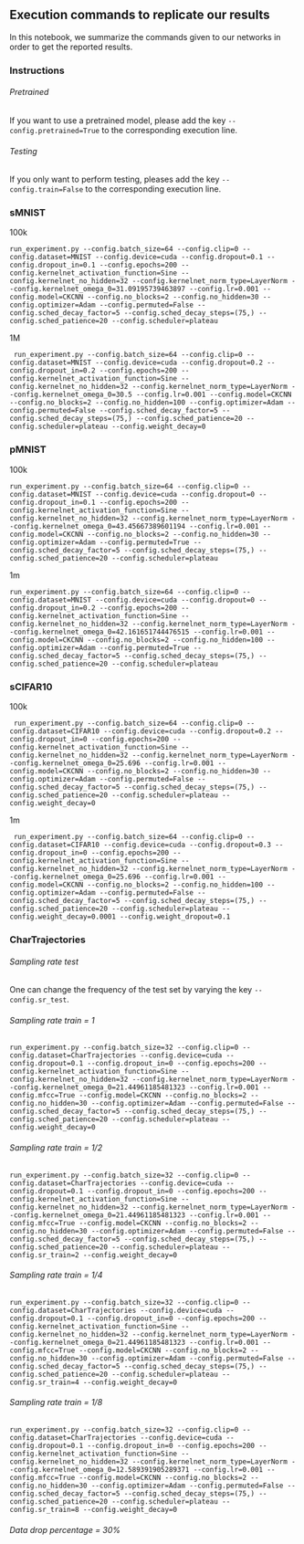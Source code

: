 ## Execution commands to replicate our results
In this notebook, we summarize the commands given to our networks in order to get the reported results.

### Instructions

###### Pretrained
If you want to use a pretrained model, please add the key `--config.pretrained=True` to the corresponding execution line.

###### Testing
If you only want to perform testing, pleases add the key `--config.train=False` to the corresponding execution line.

### sMNIST

100k

`run_experiment.py --config.batch_size=64 --config.clip=0 --config.dataset=MNIST --config.device=cuda --config.dropout=0.1 --config.dropout_in=0.1 --config.epochs=200 --config.kernelnet_activation_function=Sine --config.kernelnet_no_hidden=32 --config.kernelnet_norm_type=LayerNorm --config.kernelnet_omega_0=31.09195739463897 --config.lr=0.001 --config.model=CKCNN --config.no_blocks=2 --config.no_hidden=30 --config.optimizer=Adam --config.permuted=False --config.sched_decay_factor=5 --config.sched_decay_steps=(75,) --config.sched_patience=20 --config.scheduler=plateau`

1M

` run_experiment.py --config.batch_size=64 --config.clip=0 --config.dataset=MNIST --config.device=cuda --config.dropout=0.2 --config.dropout_in=0.2 --config.epochs=200 --config.kernelnet_activation_function=Sine --config.kernelnet_no_hidden=32 --config.kernelnet_norm_type=LayerNorm --config.kernelnet_omega_0=30.5 --config.lr=0.001 --config.model=CKCNN --config.no_blocks=2 --config.no_hidden=100 --config.optimizer=Adam --config.permuted=False --config.sched_decay_factor=5 --config.sched_decay_steps=(75,) --config.sched_patience=20 --config.scheduler=plateau --config.weight_decay=0`

### pMNIST

100k

` run_experiment.py --config.batch_size=64 --config.clip=0 --config.dataset=MNIST --config.device=cuda --config.dropout=0 --config.dropout_in=0.1 --config.epochs=200 --config.kernelnet_activation_function=Sine --config.kernelnet_no_hidden=32 --config.kernelnet_norm_type=LayerNorm --config.kernelnet_omega_0=43.45667389601194 --config.lr=0.001 --config.model=CKCNN --config.no_blocks=2 --config.no_hidden=30 --config.optimizer=Adam --config.permuted=True --config.sched_decay_factor=5 --config.sched_decay_steps=(75,) --config.sched_patience=20 --config.scheduler=plateau `

1m

` run_experiment.py --config.batch_size=64 --config.clip=0 --config.dataset=MNIST --config.device=cuda --config.dropout=0 --config.dropout_in=0.2 --config.epochs=200 --config.kernelnet_activation_function=Sine --config.kernelnet_no_hidden=32 --config.kernelnet_norm_type=LayerNorm --config.kernelnet_omega_0=42.161651744476515 --config.lr=0.001 --config.model=CKCNN --config.no_blocks=2 --config.no_hidden=100 --config.optimizer=Adam --config.permuted=True --config.sched_decay_factor=5 --config.sched_decay_steps=(75,) --config.sched_patience=20 --config.scheduler=plateau `

### sCIFAR10

100k

` run_experiment.py --config.batch_size=64 --config.clip=0 --config.dataset=CIFAR10 --config.device=cuda --config.dropout=0.2 --config.dropout_in=0 --config.epochs=200 --config.kernelnet_activation_function=Sine --config.kernelnet_no_hidden=32 --config.kernelnet_norm_type=LayerNorm --config.kernelnet_omega_0=25.696 --config.lr=0.001 --config.model=CKCNN --config.no_blocks=2 --config.no_hidden=30 --config.optimizer=Adam --config.permuted=False --config.sched_decay_factor=5 --config.sched_decay_steps=(75,) --config.sched_patience=20 --config.scheduler=plateau --config.weight_decay=0` 

1m

` run_experiment.py --config.batch_size=64 --config.clip=0 --config.dataset=CIFAR10 --config.device=cuda --config.dropout=0.3 --config.dropout_in=0 --config.epochs=200 --config.kernelnet_activation_function=Sine --config.kernelnet_no_hidden=32 --config.kernelnet_norm_type=LayerNorm --config.kernelnet_omega_0=25.696 --config.lr=0.001 --config.model=CKCNN --config.no_blocks=2 --config.no_hidden=100 --config.optimizer=Adam --config.permuted=False --config.sched_decay_factor=5 --config.sched_decay_steps=(75,) --config.sched_patience=20 --config.scheduler=plateau --config.weight_decay=0.0001 --config.weight_dropout=0.1` 

### CharTrajectories

###### Sampling rate test
One can change the frequency of the test set by varying the key `--config.sr_test`.

###### Sampling rate train = 1

`run_experiment.py --config.batch_size=32 --config.clip=0 --config.dataset=CharTrajectories --config.device=cuda --config.dropout=0.1 --config.dropout_in=0 --config.epochs=200 --config.kernelnet_activation_function=Sine --config.kernelnet_no_hidden=32 --config.kernelnet_norm_type=LayerNorm --config.kernelnet_omega_0=21.44961185481323 --config.lr=0.001 --config.mfcc=True --config.model=CKCNN --config.no_blocks=2 --config.no_hidden=30 --config.optimizer=Adam --config.permuted=False --config.sched_decay_factor=5 --config.sched_decay_steps=(75,) --config.sched_patience=20 --config.scheduler=plateau --config.weight_decay=0`

###### Sampling rate train = 1/2

`run_experiment.py --config.batch_size=32 --config.clip=0 --config.dataset=CharTrajectories --config.device=cuda --config.dropout=0.1 --config.dropout_in=0 --config.epochs=200 --config.kernelnet_activation_function=Sine --config.kernelnet_no_hidden=32 --config.kernelnet_norm_type=LayerNorm --config.kernelnet_omega_0=21.44961185481323 --config.lr=0.001 --config.mfcc=True --config.model=CKCNN --config.no_blocks=2 --config.no_hidden=30 --config.optimizer=Adam --config.permuted=False --config.sched_decay_factor=5 --config.sched_decay_steps=(75,) --config.sched_patience=20 --config.scheduler=plateau --config.sr_train=2 --config.weight_decay=0`

###### Sampling rate train = 1/4

`run_experiment.py --config.batch_size=32 --config.clip=0 --config.dataset=CharTrajectories --config.device=cuda --config.dropout=0.1 --config.dropout_in=0 --config.epochs=200 --config.kernelnet_activation_function=Sine --config.kernelnet_no_hidden=32 --config.kernelnet_norm_type=LayerNorm --config.kernelnet_omega_0=21.44961185481323 --config.lr=0.001 --config.mfcc=True --config.model=CKCNN --config.no_blocks=2 --config.no_hidden=30 --config.optimizer=Adam --config.permuted=False --config.sched_decay_factor=5 --config.sched_decay_steps=(75,) --config.sched_patience=20 --config.scheduler=plateau --config.sr_train=4 --config.weight_decay=0`

###### Sampling rate train = 1/8

`run_experiment.py --config.batch_size=32 --config.clip=0 --config.dataset=CharTrajectories --config.device=cuda --config.dropout=0.1 --config.dropout_in=0 --config.epochs=200 --config.kernelnet_activation_function=Sine --config.kernelnet_no_hidden=32 --config.kernelnet_norm_type=LayerNorm --config.kernelnet_omega_0=12.589391905289371 --config.lr=0.001 --config.mfcc=True --config.model=CKCNN --config.no_blocks=2 --config.no_hidden=30 --config.optimizer=Adam --config.permuted=False --config.sched_decay_factor=5 --config.sched_decay_steps=(75,) --config.sched_patience=20 --config.scheduler=plateau --config.sr_train=8 --config.weight_decay=0`

###### Data drop percentage = 30%

